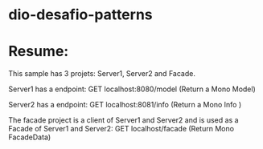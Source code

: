 # dio-desafio-patterns

# Resume:

This sample has 3 projets: Server1, Server2 and Facade.

Server1 has a endpoint: GET localhost:8080/model  (Return a Mono Model)
    
Server2 has a endpoint: GET localhost:8081/info   (Return a Mono Info )
  
The facade project is a client of Server1 and Server2 and is used as a Facade of Server1 and Server2: GET localhost/facade   (Return Mono FacadeData)
    
    
  
